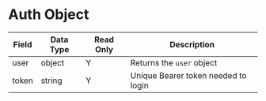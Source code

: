 # Auth Object

Field | Data Type | Read Only | Description
--- | --- | --- | --- 
user | object | Y | Returns the `user` object
token | string | Y | Unique Bearer token needed to login

[user]: users/README.md